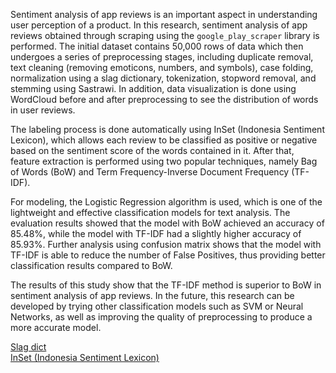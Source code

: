 Sentiment analysis of app reviews is an important aspect in understanding user perception of a product. In this research, sentiment analysis of app reviews obtained through scraping using the `google_play_scraper` library is performed. The initial dataset contains 50,000 rows of data which then undergoes a series of preprocessing stages, including duplicate removal, text cleaning (removing emoticons, numbers, and symbols), case folding, normalization using a slag dictionary, tokenization, stopword removal, and stemming using Sastrawi. In addition, data visualization is done using WordCloud before and after preprocessing to see the distribution of words in user reviews.

The labeling process is done automatically using InSet (Indonesia Sentiment Lexicon), which allows each review to be classified as positive or negative based on the sentiment score of the words contained in it. After that, feature extraction is performed using two popular techniques, namely Bag of Words (BoW) and Term Frequency-Inverse Document Frequency (TF-IDF).

For modeling, the Logistic Regression algorithm is used, which is one of the lightweight and effective classification models for text analysis. The evaluation results showed that the model with BoW achieved an accuracy of 85.48%, while the model with TF-IDF had a slightly higher accuracy of 85.93%. Further analysis using confusion matrix shows that the model with TF-IDF is able to reduce the number of False Positives, thus providing better classification results compared to BoW.

The results of this study show that the TF-IDF method is superior to BoW in sentiment analysis of app reviews. In the future, this research can be developed by trying other classification models such as SVM or Neural Networks, as well as improving the quality of preprocessing to produce a more accurate model.

[Slag dict](https://www.kaggle.com/datasets/fornigulo/kamus-slag)\
[InSet (Indonesia Sentiment Lexicon)](https://github.com/fajri91/InSet)
